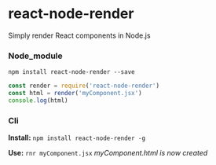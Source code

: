 # react-node-render
Simply render React components in Node.js

### Node_module
```npm install react-node-render --save```
```js
const render = require('react-node-render')
const html = render('myComponent.jsx')
console.log(html)
```

### Cli
**Install:**
```npm install react-node-render -g```

**Use:**
```rnr myComponent.jsx```
*myComponent.html is now created*
